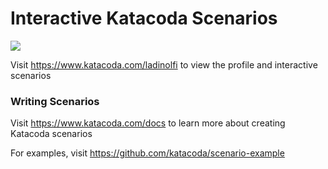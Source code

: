 # Interactive Katacoda Scenarios

[![](http://shields.katacoda.com/katacoda/ladinolfi/count.svg)](https://www.katacoda.com/ladinolfi "Get your profile on Katacoda.com")

Visit https://www.katacoda.com/ladinolfi to view the profile and interactive scenarios

### Writing Scenarios
Visit https://www.katacoda.com/docs to learn more about creating Katacoda scenarios

For examples, visit https://github.com/katacoda/scenario-example
